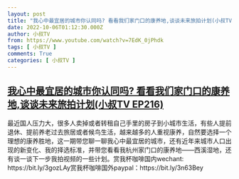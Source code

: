 ```yaml
---
layout: post
title: "我心中最宜居的城市你认同吗? 看看我们家门口的康养地,谈谈未来旅拍计划(小叔TV EP216)"
date: 2022-10-06T01:12:30.000Z
author: 小叔TV
from: https://www.youtube.com/watch?v=7EdK_0jPhdk
tags: [ 小叔TV ]
comments: True
categories: [ 小叔TV ]
---
```

<!--1665018750000-->
[我心中最宜居的城市你认同吗? 看看我们家门口的康养地,谈谈未来旅拍计划(小叔TV EP216)](https://www.youtube.com/watch?v=7EdK_0jPhdk)
------

<div>
最近国人压力大，很多人卖掉或者转租自己手里的房子到小城市生活，有些人提前退休、提前养老过去旅居或者候鸟生活，越来越多的人重视康养，自然要选择一个理想的康养胜地，这一期带您聊一聊我心中最宜居的城市，还有近年来城市人口出现的新变化、我的择选标准，并带您看看我杭州家门口的康养地——西溪湿地，还有谈一谈下一步我拍视频的一些计划。赏我杯咖啡国内wechant: https://bit.ly/3gozLAy赏我杯咖啡国外paypal：https://bit.ly/3n63Bey
</div>
